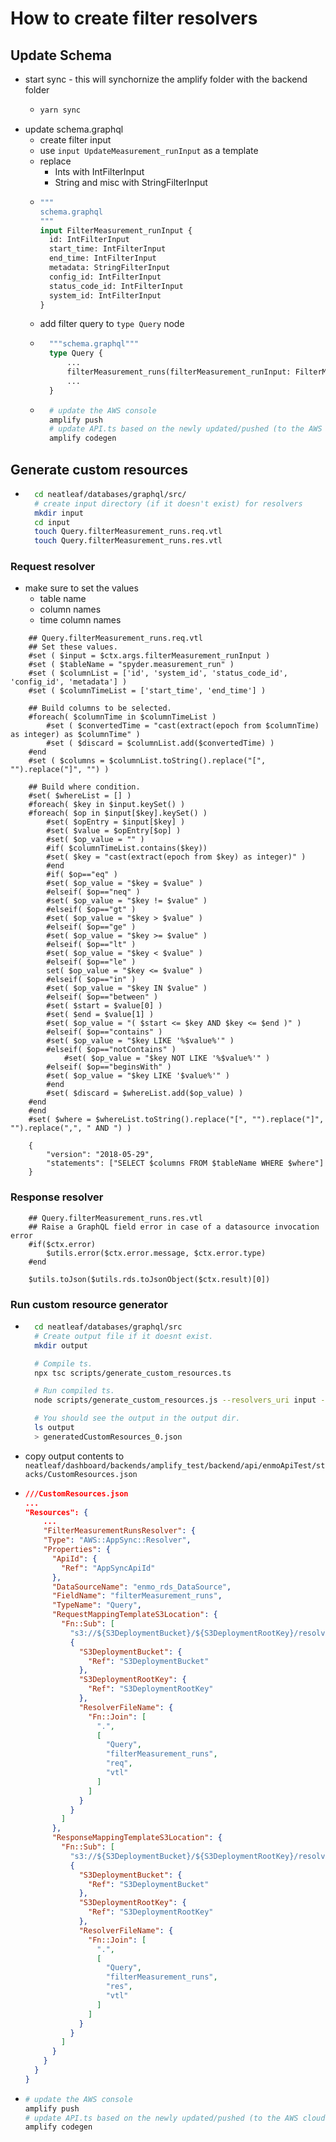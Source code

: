 # How to create filter resolvers

## Update Schema

- start sync - this will synchornize the amplify folder with the backend folder
  - ```bash
    yarn sync
    ```
- update schema.graphql
  - create filter input
  - use `input UpdateMeasurement_runInput` as a template
  - replace
    - Ints with IntFilterInput
    - String and misc with StringFilterInput
  - ```graphql
    """
    schema.graphql
    """
    input FilterMeasurement_runInput {
      id: IntFilterInput
      start_time: IntFilterInput
      end_time: IntFilterInput
      metadata: StringFilterInput
      config_id: IntFilterInput
      status_code_id: IntFilterInput
      system_id: IntFilterInput
    }
    ```
  - add filter query to `type Query` node
  - ```graphql
      """schema.graphql"""
      type Query {
          ...
          filterMeasurement_runs(filterMeasurement_runInput: FilterMeasurement_runInput!): [measurement_run]
          ...
      }
    ```
  - ```bash
      # update the AWS console
      amplify push
      # update API.ts based on the newly updated/pushed (to the AWS cloud) schema.graphql
      amplify codegen
    ```

## Generate custom resources

- ```bash
    cd neatleaf/databases/graphql/src/
    # create input directory (if it doesn't exist) for resolvers
    mkdir input
    cd input
    touch Query.filterMeasurement_runs.req.vtl
    touch Query.filterMeasurement_runs.res.vtl
  ```

### Request resolver

- make sure to set the values
  - table name
  - column names
  - time column names

```velocity
    ## Query.filterMeasurement_runs.req.vtl
    ## Set these values.
    #set ( $input = $ctx.args.filterMeasurement_runInput )
    #set ( $tableName = "spyder.measurement_run" )
    #set ( $columnList = ['id', 'system_id', 'status_code_id', 'config_id', 'metadata'] )
    #set ( $columnTimeList = ['start_time', 'end_time'] )

    ## Build columns to be selected.
    #foreach( $columnTime in $columnTimeList )
        #set ( $convertedTime = "cast(extract(epoch from $columnTime) as integer) as $columnTime" )
        #set ( $discard = $columnList.add($convertedTime) )
    #end
    #set ( $columns = $columnList.toString().replace("[", "").replace("]", "") )

    ## Build where condition.
    #set( $whereList = [] )
    #foreach( $key in $input.keySet() )
    #foreach( $op in $input[$key].keySet() )
        #set( $opEntry = $input[$key] )
        #set( $value = $opEntry[$op] )
        #set( $op_value = "" )
        #if( $columnTimeList.contains($key))
        #set( $key = "cast(extract(epoch from $key) as integer)" )
        #end
        #if( $op=="eq" )
        #set( $op_value = "$key = $value" )
        #elseif( $op=="neq" )
        #set( $op_value = "$key != $value" )
        #elseif( $op=="gt" )
        #set( $op_value = "$key > $value" )
        #elseif( $op=="ge" )
        #set( $op_value = "$key >= $value" )
        #elseif( $op=="lt" )
        #set( $op_value = "$key < $value" )
        #elseif( $op=="le" )
        set( $op_value = "$key <= $value" )
        #elseif( $op=="in" )
        #set( $op_value = "$key IN $value" )
        #elseif( $op=="between" )
        #set( $start = $value[0] )
        #set( $end = $value[1] )
        #set( $op_value = "( $start <= $key AND $key <= $end )" )
        #elseif( $op=="contains" )
        #set( $op_value = "$key LIKE '%$value%'" )
        #elseif( $op=="notContains" )
            #set( $op_value = "$key NOT LIKE '%$value%'" )
        #elseif( $op=="beginsWith" )
        #set( $op_value = "$key LIKE '$value%'" )
        #end
        #set( $discard = $whereList.add($op_value) )
    #end
    #end
    #set( $where = $whereList.toString().replace("[", "").replace("]", "").replace(",", " AND ") )

    {
        "version": "2018-05-29",
        "statements": ["SELECT $columns FROM $tableName WHERE $where"]
    }
```

### Response resolver

```velocity
    ## Query.filterMeasurement_runs.res.vtl
    ## Raise a GraphQL field error in case of a datasource invocation error
    #if($ctx.error)
        $utils.error($ctx.error.message, $ctx.error.type)
    #end

    $utils.toJson($utils.rds.toJsonObject($ctx.result)[0])
```

### Run custom resource generator

- ```bash
    cd neatleaf/databases/graphql/src
    # Create output file if it doesnt exist.
    mkdir output

    # Compile ts.
    npx tsc scripts/generate_custom_resources.ts

    # Run compiled ts.
    node scripts/generate_custom_resources.js --resolvers_uri input --copy_resolvers_uri /Users/joelau/Sites/neatleaf/dashboard/backends/amplify_test/backend/api/enmoApiTest/resolvers

    # You should see the output in the output dir.
    ls output
    > generatedCustomResources_0.json
  ```

- copy output contents to `neatleaf/dashboard/backends/amplify_test/backend/api/enmoApiTest/stacks/CustomResources.json`
- ```json
  ///CustomResources.json
  ...
  "Resources": {
      ...
      "FilterMeasurementRunsResolver": {
      "Type": "AWS::AppSync::Resolver",
      "Properties": {
        "ApiId": {
          "Ref": "AppSyncApiId"
        },
        "DataSourceName": "enmo_rds_DataSource",
        "FieldName": "filterMeasurement_runs",
        "TypeName": "Query",
        "RequestMappingTemplateS3Location": {
          "Fn::Sub": [
            "s3://${S3DeploymentBucket}/${S3DeploymentRootKey}/resolvers/${ResolverFileName}",
            {
              "S3DeploymentBucket": {
                "Ref": "S3DeploymentBucket"
              },
              "S3DeploymentRootKey": {
                "Ref": "S3DeploymentRootKey"
              },
              "ResolverFileName": {
                "Fn::Join": [
                  ".",
                  [
                    "Query",
                    "filterMeasurement_runs",
                    "req",
                    "vtl"
                  ]
                ]
              }
            }
          ]
        },
        "ResponseMappingTemplateS3Location": {
          "Fn::Sub": [
            "s3://${S3DeploymentBucket}/${S3DeploymentRootKey}/resolvers/${ResolverFileName}",
            {
              "S3DeploymentBucket": {
                "Ref": "S3DeploymentBucket"
              },
              "S3DeploymentRootKey": {
                "Ref": "S3DeploymentRootKey"
              },
              "ResolverFileName": {
                "Fn::Join": [
                  ".",
                  [
                    "Query",
                    "filterMeasurement_runs",
                    "res",
                    "vtl"
                  ]
                ]
              }
            }
          ]
        }
      }
    }
  }
  ```
- ```bash
  # update the AWS console
  amplify push
  # update API.ts based on the newly updated/pushed (to the AWS cloud) schema.graphql
  amplify codegen
  ```
